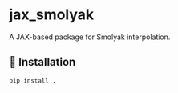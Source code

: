 # jax_smolyak

A JAX-based package for Smolyak interpolation.

## 🚀 Installation
```bash
pip install .
